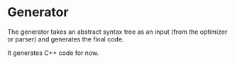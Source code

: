 # Generator

The generator takes an abstract syntax tree as an input (from the optimizer or parser) and generates the final code.

It generates C++ code for now.
